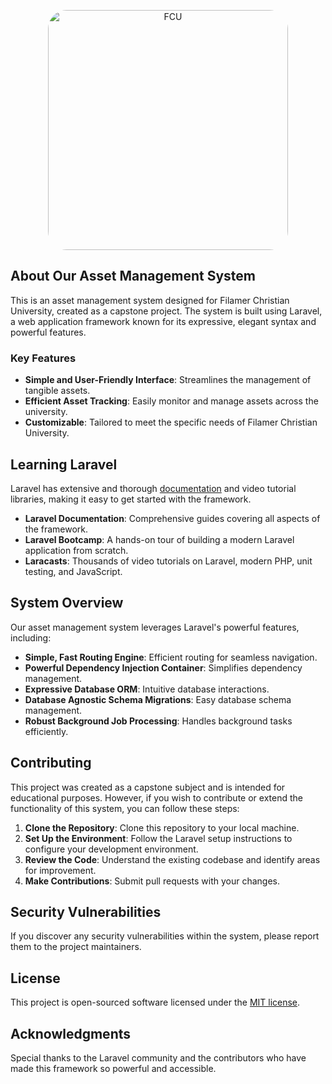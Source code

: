 <p align="center">
    <img src="https://encrypted-tbn0.gstatic.com/images?q=tbn:ANd9GcSAt-FOR-ywAer4Bp-DiFUjEnT88WnhJckltw&s" style="width:40dvw;border-radius:30px;" alt="FCU">
</p>

## About Our Asset Management System

This is an asset management system designed for Filamer Christian University, created as a capstone project. The system is built using Laravel, a web application framework known for its expressive, elegant syntax and powerful features.

### Key Features

- **Simple and User-Friendly Interface**: Streamlines the management of tangible assets.
- **Efficient Asset Tracking**: Easily monitor and manage assets across the university.
- **Customizable**: Tailored to meet the specific needs of Filamer Christian University.

## Learning Laravel

Laravel has extensive and thorough [documentation](https://laravel.com/docs) and video tutorial libraries, making it easy to get started with the framework.

- **Laravel Documentation**: Comprehensive guides covering all aspects of the framework.
- **Laravel Bootcamp**: A hands-on tour of building a modern Laravel application from scratch.
- **Laracasts**: Thousands of video tutorials on Laravel, modern PHP, unit testing, and JavaScript.

## System Overview

Our asset management system leverages Laravel's powerful features, including:

- **Simple, Fast Routing Engine**: Efficient routing for seamless navigation.
- **Powerful Dependency Injection Container**: Simplifies dependency management.
- **Expressive Database ORM**: Intuitive database interactions.
- **Database Agnostic Schema Migrations**: Easy database schema management.
- **Robust Background Job Processing**: Handles background tasks efficiently.

## Contributing

This project was created as a capstone subject and is intended for educational purposes. However, if you wish to contribute or extend the functionality of this system, you can follow these steps:

1. **Clone the Repository**: Clone this repository to your local machine.
2. **Set Up the Environment**: Follow the Laravel setup instructions to configure your development environment.
3. **Review the Code**: Understand the existing codebase and identify areas for improvement.
4. **Make Contributions**: Submit pull requests with your changes.

## Security Vulnerabilities

If you discover any security vulnerabilities within the system, please report them to the project maintainers.

## License

This project is open-sourced software licensed under the [MIT license](https://opensource.org/licenses/MIT).

## Acknowledgments

Special thanks to the Laravel community and the contributors who have made this framework so powerful and accessible.